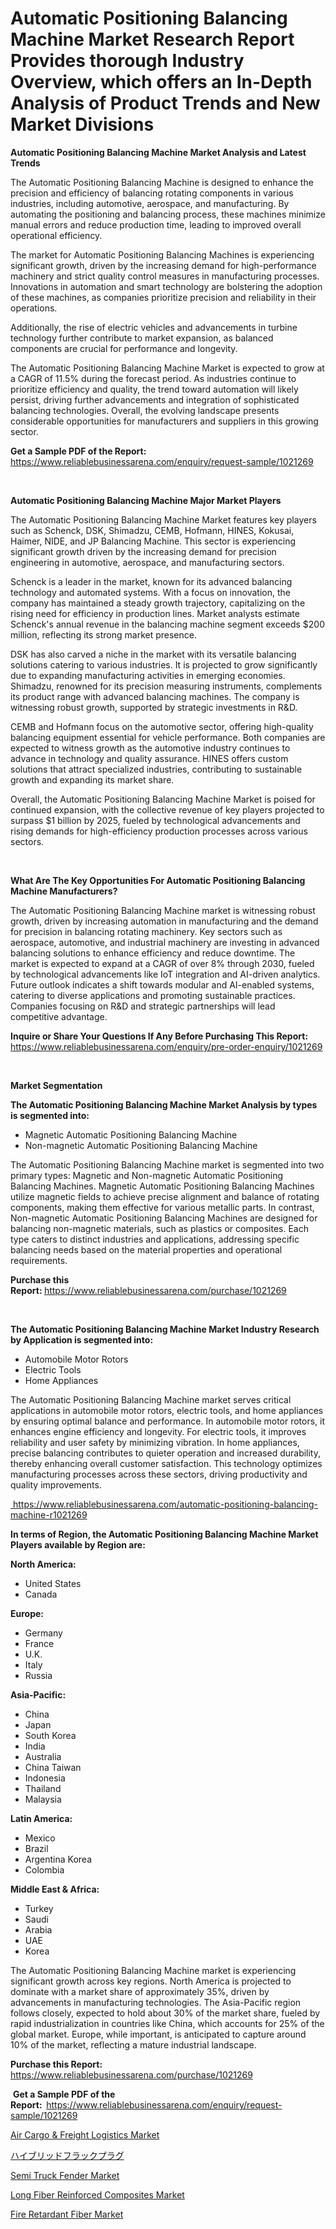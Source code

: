 <p><h1>Automatic Positioning Balancing Machine Market Research Report Provides thorough Industry Overview, which offers an In-Depth Analysis of Product Trends and New Market Divisions</h1></p><p><strong>Automatic Positioning Balancing Machine Market Analysis and Latest Trends</strong></p>
<p><p>The Automatic Positioning Balancing Machine is designed to enhance the precision and efficiency of balancing rotating components in various industries, including automotive, aerospace, and manufacturing. By automating the positioning and balancing process, these machines minimize manual errors and reduce production time, leading to improved overall operational efficiency. </p><p>The market for Automatic Positioning Balancing Machines is experiencing significant growth, driven by the increasing demand for high-performance machinery and strict quality control measures in manufacturing processes. Innovations in automation and smart technology are bolstering the adoption of these machines, as companies prioritize precision and reliability in their operations.</p><p>Additionally, the rise of electric vehicles and advancements in turbine technology further contribute to market expansion, as balanced components are crucial for performance and longevity. </p><p>The Automatic Positioning Balancing Machine Market is expected to grow at a CAGR of 11.5% during the forecast period. As industries continue to prioritize efficiency and quality, the trend toward automation will likely persist, driving further advancements and integration of sophisticated balancing technologies. Overall, the evolving landscape presents considerable opportunities for manufacturers and suppliers in this growing sector.</p></p>
<p><strong>Get a Sample PDF of the Report:&nbsp;</strong> <a href="https://www.reliablebusinessarena.com/enquiry/request-sample/1021269">https://www.reliablebusinessarena.com/enquiry/request-sample/1021269</a></p>
<p>&nbsp;</p>
<p><strong>Automatic Positioning Balancing Machine Major Market Players</strong></p>
<p><p>The Automatic Positioning Balancing Machine Market features key players such as Schenck, DSK, Shimadzu, CEMB, Hofmann, HINES, Kokusai, Haimer, NIDE, and JP Balancing Machine. This sector is experiencing significant growth driven by the increasing demand for precision engineering in automotive, aerospace, and manufacturing sectors.</p><p>Schenck is a leader in the market, known for its advanced balancing technology and automated systems. With a focus on innovation, the company has maintained a steady growth trajectory, capitalizing on the rising need for efficiency in production lines. Market analysts estimate Schenck's annual revenue in the balancing machine segment exceeds $200 million, reflecting its strong market presence.</p><p>DSK has also carved a niche in the market with its versatile balancing solutions catering to various industries. It is projected to grow significantly due to expanding manufacturing activities in emerging economies. Shimadzu, renowned for its precision measuring instruments, complements its product range with advanced balancing machines. The company is witnessing robust growth, supported by strategic investments in R&D.</p><p>CEMB and Hofmann focus on the automotive sector, offering high-quality balancing equipment essential for vehicle performance. Both companies are expected to witness growth as the automotive industry continues to advance in technology and quality assurance. HINES offers custom solutions that attract specialized industries, contributing to sustainable growth and expanding its market share.</p><p>Overall, the Automatic Positioning Balancing Machine Market is poised for continued expansion, with the collective revenue of key players projected to surpass $1 billion by 2025, fueled by technological advancements and rising demands for high-efficiency production processes across various sectors.</p></p>
<p>&nbsp;</p>
<p><strong>What Are The Key Opportunities For Automatic Positioning Balancing Machine Manufacturers?</strong></p>
<p><p>The Automatic Positioning Balancing Machine market is witnessing robust growth, driven by increasing automation in manufacturing and the demand for precision in balancing rotating machinery. Key sectors such as aerospace, automotive, and industrial machinery are investing in advanced balancing solutions to enhance efficiency and reduce downtime. The market is expected to expand at a CAGR of over 8% through 2030, fueled by technological advancements like IoT integration and AI-driven analytics. Future outlook indicates a shift towards modular and AI-enabled systems, catering to diverse applications and promoting sustainable practices. Companies focusing on R&D and strategic partnerships will lead competitive advantage.</p></p>
<p><strong>Inquire or Share Your Questions If Any Before Purchasing This Report:</strong> <a href="https://www.reliablebusinessarena.com/enquiry/pre-order-enquiry/1021269">https://www.reliablebusinessarena.com/enquiry/pre-order-enquiry/1021269</a></p>
<p>&nbsp;</p>
<p><strong>Market Segmentation</strong></p>
<p><strong>The Automatic Positioning Balancing Machine Market Analysis by types is segmented into:</strong></p>
<p><ul><li>Magnetic Automatic Positioning Balancing Machine</li><li>Non-magnetic Automatic Positioning Balancing Machine</li></ul></p>
<p><p>The Automatic Positioning Balancing Machine market is segmented into two primary types: Magnetic and Non-magnetic Automatic Positioning Balancing Machines. Magnetic Automatic Positioning Balancing Machines utilize magnetic fields to achieve precise alignment and balance of rotating components, making them effective for various metallic parts. In contrast, Non-magnetic Automatic Positioning Balancing Machines are designed for balancing non-magnetic materials, such as plastics or composites. Each type caters to distinct industries and applications, addressing specific balancing needs based on the material properties and operational requirements.</p></p>
<p><strong>Purchase this Report:&nbsp;</strong><a href="https://www.reliablebusinessarena.com/purchase/1021269">https://www.reliablebusinessarena.com/purchase/1021269</a></p>
<p>&nbsp;</p>
<p><strong>The Automatic Positioning Balancing Machine Market Industry Research by Application is segmented into:</strong></p>
<p><ul><li>Automobile Motor Rotors</li><li>Electric Tools</li><li>Home Appliances</li></ul></p>
<p><p>The Automatic Positioning Balancing Machine market serves critical applications in automobile motor rotors, electric tools, and home appliances by ensuring optimal balance and performance. In automobile motor rotors, it enhances engine efficiency and longevity. For electric tools, it improves reliability and user safety by minimizing vibration. In home appliances, precise balancing contributes to quieter operation and increased durability, thereby enhancing overall customer satisfaction. This technology optimizes manufacturing processes across these sectors, driving productivity and quality improvements.</p></p>
<p><a href="https://www.reliablebusinessarena.com/automatic-positioning-balancing-machine-r1021269">&nbsp;https://www.reliablebusinessarena.com/automatic-positioning-balancing-machine-r1021269</a></p>
<p><strong>In terms of Region, the Automatic Positioning Balancing Machine Market Players available by Region are:</strong></p>
<p>
    <p> <strong> North America: </strong>
        <ul>
            <li>United States</li>
            <li>Canada</li>
        </ul>
        </p> 
    <p> <strong> Europe: </strong>
        <ul>
            <li>Germany</li>
            <li>France</li>
            <li>U.K.</li>
            <li>Italy</li>
            <li>Russia</li>
        </ul>
        </p> 
    <p> <strong> Asia-Pacific: </strong>
        <ul>
            <li>China</li>
            <li>Japan</li>
            <li>South Korea</li>
            <li>India</li>
            <li>Australia</li>
            <li>China Taiwan</li>
            <li>Indonesia</li>
            <li>Thailand</li>
            <li>Malaysia</li>
        </ul>
        </p> 
    <p> <strong> Latin America: </strong>
        <ul>
            <li>Mexico</li>
            <li>Brazil</li>
            <li>Argentina Korea</li>
            <li>Colombia</li>
        </ul>
        </p> 
    <p> <strong> Middle East & Africa: </strong>
        <ul>
            <li>Turkey</li>
            <li>Saudi</li>
            <li>Arabia</li>
            <li>UAE</li>
            <li>Korea</li>
        </ul>
    </p>
    </p>
<p><p>The Automatic Positioning Balancing Machine market is experiencing significant growth across key regions. North America is projected to dominate with a market share of approximately 35%, driven by advancements in manufacturing technologies. The Asia-Pacific region follows closely, expected to hold about 30% of the market share, fueled by rapid industrialization in countries like China, which accounts for 25% of the global market. Europe, while important, is anticipated to capture around 10% of the market, reflecting a mature industrial landscape.</p></p>
<p><strong>Purchase this Report: </strong><a href="https://www.reliablebusinessarena.com/purchase/1021269">https://www.reliablebusinessarena.com/purchase/1021269</a></p>
<p>&nbsp;<strong>Get a Sample PDF of the Report:&nbsp;&nbsp;</strong><a href="https://www.reliablebusinessarena.com/enquiry/request-sample/1021269">https://www.reliablebusinessarena.com/enquiry/request-sample/1021269</a></p>
<p><strong></strong></p>
<p><p><a href="https://medium.com/@susiegibson1945/the-market-for-air-cargo-freight-logistics-market-is-examined-in-this-report-along-with-the-0d873224ff0c">Air Cargo & Freight Logistics Market</a></p><p><a href="https://medium.com/@gordonjast2023/hybrid-frac-plug-market-%E3%81%AF-%E3%82%B3%E3%82%B9%E3%83%88%E7%AE%A1%E7%90%86%E3%81%A8%E5%8A%B9%E7%8E%87%E5%90%91%E4%B8%8A%E3%82%92%E5%84%AA%E5%85%88%E3%81%97%E3%81%BE%E3%81%99-%E3%81%95%E3%82%89%E3%81%AB-%E5%A0%B1%E5%91%8A%E6%9B%B8%E3%81%AF%E5%B8%82%E5%A0%B4%E3%81%AE%E9%9C%80%E8%A6%81%E9%9D%A2%E3%81%A8%E4%BE%9B%E7%B5%A6%E9%9D%A2%E3%81%AE%E4%B8%A1%E6%96%B9%E3%82%92%E3%82%AB%E3%83%90%E3%83%BC%E3%81%97%E3%81%A6%E3%81%84%E3%81%BE%E3%81%99-hybrid-frac-plug-%E5%B8%82%E5%A0%B4%E3%81%AF-5802a22c1914">ハイブリッドフラックプラグ</a></p><p><a href="https://www.linkedin.com/pulse/how-semi-truck-fender-market-changing-from-2024-2031-uco3e?trackingId=dT4690jcQauaI%2B%2BxpF6Uew%3D%3D">Semi Truck Fender Market</a></p><p><a href="https://issuu.com/reportprime-2/docs/long-fiber-reinforced-composites-ma_339354552c4905">Long Fiber Reinforced Composites Market</a></p><p><a href="https://issuu.com/reportprime-2/docs/fire-retardant-fiber-market-size-20_111eaffaec0e2c">Fire Retardant Fiber Market</a></p></p>
